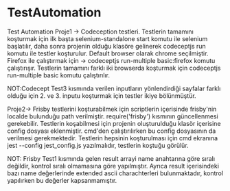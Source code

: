 # TestAutomation
Test Automation
Proje1 -> Codeception testleri. Testlerin tamamını koşturmak için ilk başta selenium-standalone start komutu ile selenium başlatılır, daha sonra 
projenin olduğu klasöre gelinerek codeceptjs run komutu ile testler koşturulur. Default browser olarak chrome seçilmiştir. 
Firefox ile çalıştırmak için -> codeceptjs run-multiple basic:firefox komutu çalıştırışır.
Testlerin tamamını farklı iki browserda koşturmak için codeceptjs run-multiple basic komutu çalıştırılır.

NOT:Codecept Test3 kısmında verilen inputların yönlendirdiği sayfalar farklı olduğu için 2. ve 3. inputu koşturmak için testler ikiye bölünmüştür.


Proje2-> Frisby testlerini koşturabilmek için scriptlerin içerisinde frisby'nin localde bulunduğu path verilmiştir. require('frisby') kısmının güncellenmesi gerekebilir. Testlerin koşabilmesi 
için projenin oluşturulduğu klasör içerisine config dosyası eklenmiştir. cmd'den çalıştırılırken bu config dosyasının da verilmesi gerekmektedir. Testlerin hepsinin koşturulması için 
cmd ekranına jest --config jest_config.js yazılmalıdır, testlerin koştuğu görülür. 

NOT: Frisby Test1 kısmında gelen result arrayi name anahtarına göre sıralı değildir, kontrol sıralı olmamasına göre yapılmıştır. Ayrıca result içerisindeki bazı name değerlerinde 
extended ascii charachterleri bulunmaktadır, kontrol yapılırken bu değerler kapsanmamıştır.
